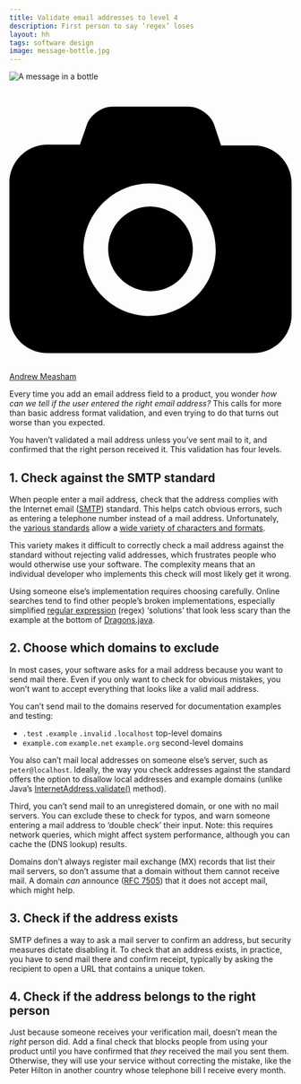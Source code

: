 ```yaml
---
title: Validate email addresses to level 4
description: First person to say ‘regex’ loses
layout: hh
tags: software design
image: message-bottle.jpg
---
```


![A message in a bottle](message-bottle.jpg)

<a class="unsplash" href="https://unsplash.com/photos/ag2X3zpvPKk" rel="noopener noreferrer"><span><svg xmlns="http://www.w3.org/2000/svg" viewBox="0 0 32 32"><title>unsplash-logo</title><path d="M20.8 18.1c0 2.7-2.2 4.8-4.8 4.8s-4.8-2.1-4.8-4.8c0-2.7 2.2-4.8 4.8-4.8 2.7.1 4.8 2.2 4.8 4.8zm11.2-7.4v14.9c0 2.3-1.9 4.3-4.3 4.3h-23.4c-2.4 0-4.3-1.9-4.3-4.3v-15c0-2.3 1.9-4.3 4.3-4.3h3.7l.8-2.3c.4-1.1 1.7-2 2.9-2h8.6c1.2 0 2.5.9 2.9 2l.8 2.4h3.7c2.4 0 4.3 1.9 4.3 4.3zm-8.6 7.5c0-4.1-3.3-7.5-7.5-7.5-4.1 0-7.5 3.4-7.5 7.5s3.3 7.5 7.5 7.5c4.2-.1 7.5-3.4 7.5-7.5z"></path></svg></span><span>Andrew Measham</span></a>

Every time you add an email address field to a product, you wonder _how can we tell if the user entered the right email address?_
This calls for more than basic address format validation, and even trying to do that turns out worse than you expected.

You haven’t validated a mail address unless you’ve sent mail to it, and confirmed that the right person received it.
This validation has four levels.

## 1. Check against the SMTP standard

When people enter a mail address, check that the address complies with the Internet email ([SMTP](https://en.wikipedia.org/wiki/Simple_Mail_Transfer_Protocol)) standard.
This helps catch obvious errors, such as entering a telephone number instead of a mail address.
Unfortunately, the [various standards](https://en.wikipedia.org/wiki/Email_address#Standards_documents) allow a 
[wide variety of characters and formats](https://en.wikipedia.org/wiki/Email_address#Examples).

This variety makes it difficult to correctly check a mail address against the standard without rejecting valid addresses, which frustrates people who would otherwise use your software.
The complexity means that an individual developer who implements this check will most likely get it wrong.

Using someone else’s implementation requires choosing carefully.
Online searches tend to find other people’s broken implementations, especially simplified 
[regular expression](https://en.wikipedia.org/wiki/Regular_expression) (regex) ‘solutions’ that look less scary than the example at the bottom of
[Dragons.java](https://github.com/bbottema/email-rfc2822-validator/blob/master/src/main/java/org/hazlewood/connor/bottema/emailaddress/Dragons.java).

## 2. Choose which domains to exclude

In most cases, your software asks for a mail address because you want to send mail there.
Even if you only want to check for obvious mistakes, you won’t want to accept everything that looks like a valid mail address.

You can’t send mail to the domains reserved for documentation examples and testing:

* `.test` `.example` `.invalid` `.localhost` top-level domains
* `example.com` `example.net` `example.org` second-level domains

You also can’t mail local addresses on someone else’s server, such as `peter@localhost`.
Ideally, the way you check addresses against the standard offers the option to disallow local addresses and example domains
(unlike Java’s [InternetAddress.validate()](https://docs.oracle.com/javaee/7/api/javax/mail/internet/InternetAddress.html#validate--) method).

Third, you can’t send mail to an unregistered domain, or one with no mail servers.
You can exclude these to check for typos, and warn someone entering a mail address to ‘double check’ their input.
Note: this requires network queries, which might affect system performance, although you can cache the (DNS lookup) results.

Domains don’t always register mail exchange (MX) records that list their mail servers, so don’t assume that a domain without them cannot receive mail.
A domain _can_ announce ([RFC 7505](https://tools.ietf.org/html/rfc7505)) that it does not accept mail, which might help.

## 3. Check if the address exists

SMTP defines a way to ask a mail server to confirm an address, but security measures dictate disabling it.
To check that an address exists, in practice, you have to send mail there and confirm receipt, typically by asking the recipient to open a URL that contains a unique token.

## 4. Check if the address belongs to the right person

Just because someone receives your verification mail, doesn’t mean the _right_ person did.
Add a final check that blocks people from using your product until you have confirmed that _they_ received the mail you sent them.
Otherwise, they will use your service without correcting the mistake, like the Peter Hilton in another country whose telephone bill I receive every month.
